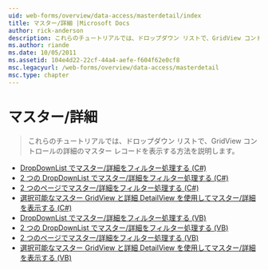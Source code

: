 ```yaml
---
uid: web-forms/overview/data-access/masterdetail/index
title: マスター/詳細 |Microsoft Docs
author: rick-anderson
description: これらのチュートリアルでは、ドロップダウン リストで、GridView コントロールの詳細のマスター レコードを表示する方法を説明します。
ms.author: riande
ms.date: 10/05/2011
ms.assetid: 104e4d22-22cf-44a4-aefe-f604f62e0cf8
msc.legacyurl: /web-forms/overview/data-access/masterdetail
msc.type: chapter
---
```

<a name="masterdetail"></a>マスター/詳細
====================
> これらのチュートリアルでは、ドロップダウン リストで、GridView コントロールの詳細のマスター レコードを表示する方法を説明します。


- [DropDownList でマスター/詳細をフィルター処理する (C#)](master-detail-filtering-with-a-dropdownlist-cs.md)
- [2 つの DropDownList でマスター/詳細をフィルター処理する (C#)](master-detail-filtering-with-two-dropdownlists-cs.md)
- [2 つのページでマスター/詳細をフィルター処理する (C#)](master-detail-filtering-across-two-pages-cs.md)
- [選択可能なマスター GridView と詳細 DetailView を使用してマスター/詳細を表示する (C#)](master-detail-using-a-selectable-master-gridview-with-a-details-detailview-cs.md)
- [DropDownList でマスター/詳細をフィルター処理する (VB)](master-detail-filtering-with-a-dropdownlist-vb.md)
- [2 つの DropDownList でマスター/詳細をフィルター処理する (VB)](master-detail-filtering-with-two-dropdownlists-vb.md)
- [2 つのページでマスター/詳細をフィルター処理する (VB)](master-detail-filtering-across-two-pages-vb.md)
- [選択可能なマスター GridView と詳細 DetailView を使用してマスター/詳細を表示する (VB)](master-detail-using-a-selectable-master-gridview-with-a-details-detailview-vb.md)
